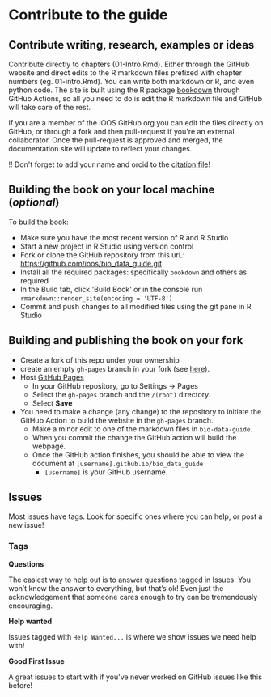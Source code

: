 # Contribute to the guide


## Contribute writing, research, examples or ideas

Contribute directly to chapters (01-Intro.Rmd). Either through the GitHub website and direct edits to the R markdown files prefixed with chapter numbers (eg. 01-intro.Rmd). You can write both markdown or R, and even python code. The site is built using the R package [bookdown](https://bookdown.org/) through GitHub Actions, so all you need to do is edit the R markdown file and GitHub will take care of the rest.

If you are a member of the IOOS GitHub org you can edit the files directly on GitHub, or through a fork and then pull-request if you're an external  collaborator. Once the pull-request is approved and merged, the documentation site will update to reflect your changes.

:bangbang: Don't forget to add your name and orcid to the [citation file](https://github.com/ioos/bio_data_guide/blob/main/CITATION.cff)!

## Building the book on your local machine (_optional_)

To build the book: 

* Make sure you have the most recent version of R and R Studio
* Start a new project in R Studio using version control
* Fork or clone the GitHub repository from this urL: https://github.com/ioos/bio_data_guide.git
* Install all the required packages: specifically `bookdown` and others as required
* In the Build tab, click 'Build Book' or in the console run `rmarkdown::render_site(encoding = 'UTF-8')`
* Commit and push changes to all modified files using the git pane in R Studio

## Building and publishing the book on your fork

* Create a fork of this repo under your ownership
* create an empty `gh-pages` branch in your fork (see [here](https://jiafulow.github.io/blog/2020/07/09/create-gh-pages-branch-in-existing-repo/)).
* Host [GitHub Pages](https://pages.github.com/)
  * In your GitHub repository, go to Settings -> Pages
  * Select the `gh-pages` branch and the `/(root)` directory.
  * Select **Save**
* You need to make a change (any change) to the repository to initiate the GitHub Action to
  build the website in the `gh-pages` branch.
  * Make a minor edit to one of the markdown files in `bio-data-guide`.
  * When you commit the change the GitHub action will build the webpage.
  * Once the GitHub action finishes, you should be able to view the document at
  `[username].github.io/bio_data_guide`
    * `[username]` is your GitHub username.

## Issues

Most issues have tags. Look for specific ones where you can help, or post a new issue!

### Tags

**Questions**

The easiest way to help out is to answer questions tagged in Issues. You won’t know the answer to everything, but that’s ok! Even just the acknowledgement that someone cares enough to try can be tremendously encouraging.

**Help wanted**

Issues tagged with `Help Wanted...` is where we show issues we need help with!

**Good First Issue**

A great issues to start with if you've never worked on GitHub issues like this before!



